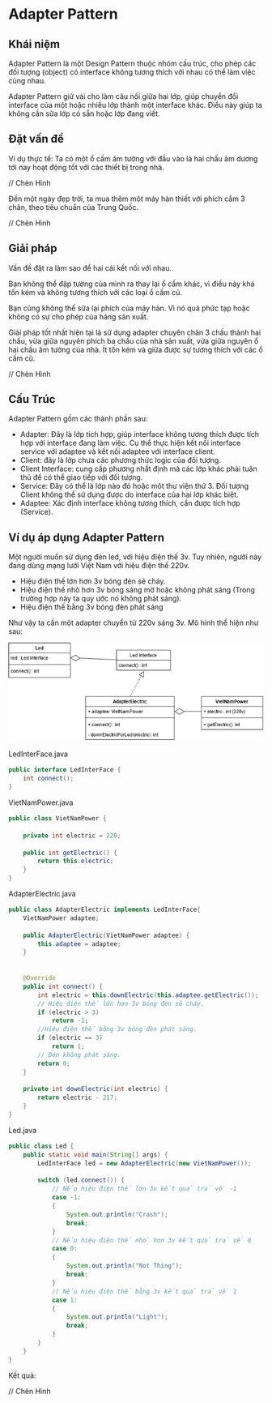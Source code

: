 # Adapter Pattern

## Khái niệm

Adapter Pattern là một Design Pattern thuộc nhóm cấu trúc, cho phép các đối tượng (object) có interface không tương thích với nhau có thể làm việc cùng nhau.

Adapter Pattern giữ vài cho làm câu nối giữa hai lớp, giúp chuyển đổi interface của một hoặc nhiều lớp thành một interface khác. Điều này giúp ta không cần sữa lớp có sẵn hoặc lớp đang viết.

## Đặt vấn đề

Ví dụ thực tế: Ta có một ổ cấm âm tường với đầu vào là hai chấu âm dương tới nay hoạt động tốt với các thiết bị trong nhà.

// Chèn Hình

Đến một ngày đẹp trời, ta mua thêm một máy hàn thiết với phích cắm 3 chân, theo tiêu chuẩn của Trung Quốc.

// Chèn Hình

## Giải pháp

Vấn đề đặt ra làm sao để hai cái kết nối với nhau.

Bạn không thể đập tường của mình ra thay lại ổ cấm khác, vì điều này khá tốn kém và không tương thích với các loại ổ cấm củ.

Bạn cũng không thể sữa lại phích của máy hàn. Vì nó quá phức tạp hoặc không có sự cho phép của hảng sản xuất.

Giải pháp tốt nhất hiện tại là sử dụng adapter chuyên chân 3 chấu thành hai chấu, vừa giữa nguyên phích ba chấu của nhà sản xuất, vừa giữa nguyên ổ hai chấu âm tường của nhà. Ít tốn kém và giữa được sự tương thích với các ổ cấm cũ.

// Chèn Hình

## Cấu Trúc

Adapter Pattern gồm các thành phần sau:

- Adapter: Đây là lớp tích hợp, giúp interface không tương thích được tích hợp với interface đang làm việc. Cụ thể thực hiện kết nối interface service với adaptee và kết nối adaptee với interface client.
- Client: đây là lớp chưa các phương thức logic của đối tượng.
- Client Interface: cung cấp phương nhất định mà các lớp khác phải tuân thủ để có thể giao tiếp với đối tượng.
- Service: Đây có thể là lớp nào đó hoặc môt thư viện thứ 3. Đối tượng Client không thể sử dụng được do interface của hai lớp khác biệt.
- Adaptee: Xác định interface không tương thích, cần được tích hợp (Service).

## Ví dụ áp dụng Adapter Pattern

Một người muốn sử dụng đèn led, với hiệu điện thế 3v. Tuy nhiên, người này đang dùng mạng lưới Việt Nam với hiệu điện thế 220v.

- Hiệu điện thế lớn hơn 3v bóng đèn sẽ cháy.
- Hiệu điện thế nhỏ hơn 3v bóng sáng mờ hoặc không phát sáng (Trong trường hợp này ta quy ước nó không phát sáng).
- Hiệu điện thế bằng 3v bóng đèn phát sáng

Như vậy ta cần một adapter chuyển từ 220v sáng 3v. Mô hình thể hiện như sau:

![](src/Adapter%20Pattern%20Diagram.png)

LedInterFace.java

```java
public interface LedInterFace {
    int connect();
}
```

VietNamPower.java

```java
public class VietNamPower {

    private int electric = 220;

    public int getElectric() {
        return this.electric;
    }
}
```

AdapterElectric.java

```java
public class AdapterElectric implements LedInterFace{
    VietNamPower adaptee;

    public AdapterElectric(VietNamPower adaptee) {
        this.adaptee = adaptee;
    }


    @Override
    public int connect() {
        int electric = this.downElectric(this.adaptee.getElectric());
        // Hiệu điện thế lớn hơn 3v bóng đèn sẽ cháy.
        if (electric > 3)
            return -1;
        //Hiệu điện thế bằng 3v bóng đèn phát sáng.
        if (electric == 3)
            return 1;
        // Đén không phát sáng.
        return 0;
    }

    private int downElectric(int electric) {
        return electric - 217;
    }
}
```

Led.java

```java
public class Led {
    public static void main(String[] args) {
        LedInterFace led = new AdapterElectric(new VietNamPower());

        switch (led.connect()) {
            // Nếu hiệu điện thế lớn 3v kết quả trả về -1
            case -1:
            {
                System.out.println("Crash");
                break;
            }
            // Nếu hiệu điện thế nhỏ hơn 3v kết quả trả về 0
            case 0:
            {
                System.out.println("Not Thing");
                break;
            }
            // Nếu hiệu điện thế bằng 3v kết quả trả về 1
            case 1:
            {
                System.out.println("Light");
                break;
            }
        }
    }
}
```

Kết quả:

// Chèn Hình
